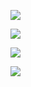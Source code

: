 ![](https://awesome-tunneling-github.goatcounter.com/count?p=/)

![](https://takingnames.io/logo.svg)

![](https://takingnames.io/logo.png)

![](https://awesome-tunneling-stats.apitman.com/count?p=/test)

